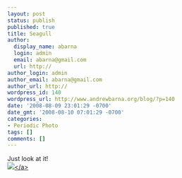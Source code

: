```yaml
---
layout: post
status: publish
published: true
title: Seagull
author:
  display_name: abarna
  login: admin
  email: abarna@gmail.com
  url: http://
author_login: admin
author_email: abarna@gmail.com
author_url: http://
wordpress_id: 140
wordpress_url: http://www.andrewbarna.org/blog/?p=140
date: '2008-08-09 23:01:29 -0700'
date_gmt: '2008-08-10 07:01:29 -0700'
categories:
- Periodic Photo
tags: []
comments: []
---
```

<p>Just look at it!<br &#47;><a href="http:&#47;&#47;andrewbarna.org&#47;photos&#47;gallery&#47;main.php?g2_view=core.DownloadItem&g2_itemId=17046"><img src="http:&#47;&#47;andrewbarna.org&#47;photos&#47;gallery&#47;main.php?g2_view=core.DownloadItem&g2_itemId=17047&g2_serialNumber=2"><&#47;a></p>
